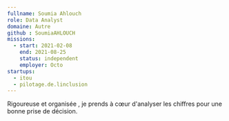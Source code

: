 ```yaml
---
fullname: Soumia Ahlouch
role: Data Analyst
domaine: Autre
github : SoumiaAHLOUCH
missions:
  - start: 2021-02-08
    end: 2021-08-25
    status: independent
    employer: Octo
startups:
  - itou
  - pilotage.de.linclusion
---
```


Rigoureuse et organisée , je prends à cœur d'analyser les chiffres pour une bonne prise de décision. 

